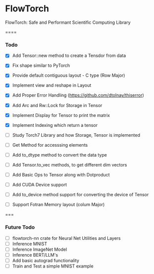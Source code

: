 # FlowTorch

FlowTorch: Safe and Performant Scientific Computing Library

====

### Todo
- [x] Add Tensor::new method to create a Tensdor from data
- [x] Fix shape similar to PyTorch
- [x] Provide default contiguous layout - C type (Row Major)
- [x] Implement view and reshape in Layout
- [x] Add Proper Error Handling (https://github.com/dtolnay/thiserror)
- [x] Add Arc and Rw::Lock for Storage in Tensor
- [x] Implement Display for Tensor to print the matrix
- [x] Implement Indexing which return a tensor
- [ ] Study Torch7 Library and how Storage, Tensor is implemented
- [ ] Get Method for accesssing elements
- [ ] Add to_dtype method to convert the data type
- [ ] Add Tensor.to_vec methods, to get different dim vectors
- [ ] Add Basic Ops to Tensor along with Dotproduct
- [ ] Add CUDA Device support
- [ ] Add to_device method support for converting the device of Tensor
- [ ] Support Fotran Memory layout (colum Major)


===

###  Future Todo
- [ ] flowtorch-nn crate for Neural Net Utilities and Layers
- [ ] Inference MNIST
- [ ] Inference ImageNet Model
- [ ] Inference BERT/LLM's
- [ ] Add basic autograd functionality
- [ ] Train and Test a simple MNIST example